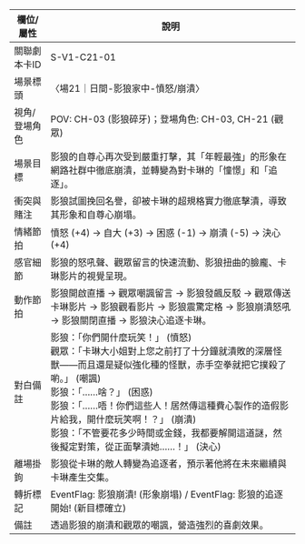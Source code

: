 | 欄位/屬性 | 說明 |
|---|---|
| 關聯劇本卡ID | S-V1-C21-01 |
| 場景標頭 | 〈場21｜日間-影狼家中-憤怒/崩潰〉 |
| 視角/登場角色 | POV: CH-03 (影狼碎牙)；登場角色: CH-03, CH-21 (觀眾) |
| 場景目標 | 影狼的自尊心再次受到嚴重打擊，其「年輕最強」的形象在網路社群中徹底崩潰，並轉變為對卡琳的「憧憬」和「追逐」。 |
| 衝突與賭注 | 影狼試圖挽回名譽，卻被卡琳的超規格實力徹底擊潰，導致其形象和自尊心崩塌。 |
| 情緒節拍 | 憤怒 (+4) -> 自大 (+3) -> 困惑 (-1) -> 崩潰 (-5) -> 決心 (+4) |
| 感官細節 | 影狼的怒吼聲、觀眾留言的快速流動、影狼扭曲的臉龐、卡琳影片的視覺呈現。 |
| 動作節拍 | 影狼開啟直播 -> 觀眾嘲諷留言 -> 影狼發飆反駁 -> 觀眾傳送卡琳影片 -> 影狼觀看影片 -> 影狼震驚定格 -> 影狼崩潰怒吼 -> 影狼關閉直播 -> 影狼決心追逐卡琳。 |
| 對白備註 | 影狼：「你們開什麼玩笑！」 (憤怒)<br>觀眾：「卡琳大小姐對上您之前打了十分鐘就潰敗的深層怪獸——而且還是疑似強化種的怪獸，赤手空拳就把它撲殺了喲。」 (嘲諷)<br>影狼：「……啥？」 (困惑)<br>影狼：「……唔！你們這些人！居然傳這種費心製作的造假影片給我，開什麼玩笑啊！？」 (崩潰)<br>影狼：「不管要花多少時間或金錢，我都要解開這道謎，然後擬定對策，從正面擊潰她……！」 (決心) |
| 離場掛鉤 | 影狼從卡琳的敵人轉變為追逐者，預示著他將在未來繼續與卡琳產生交集。 |
| 轉折標記 | EventFlag: 影狼崩潰! (形象崩塌) / EventFlag: 影狼的追逐開始! (新目標確立) |
| 備註 | 透過影狼的崩潰和觀眾的嘲諷，營造強烈的喜劇效果。 |
